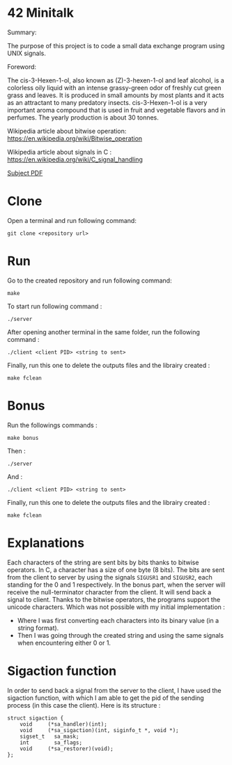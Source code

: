 # 42 Minitalk
Summary:

The purpose of this project is to code a small data exchange program using UNIX signals.

Foreword:

The cis-3-Hexen-1-ol, also known as (Z)-3-hexen-1-ol and leaf alcohol, is a colorless oily liquid with an intense grassy-green odor of freshly cut green grass and leaves.
It is produced in small amounts by most plants and it acts as an attractant to many predatory insects. cis-3-Hexen-1-ol is a very important aroma compound that is used in fruit and vegetable flavors and in perfumes.
The yearly production is about 30 tonnes.

Wikipedia article about bitwise operation: https://en.wikipedia.org/wiki/Bitwise_operation

Wikipedia article about signals in C : https://en.wikipedia.org/wiki/C_signal_handling

[Subject PDF](https://github.com/williamollio/minitalk/blob/master/subject/minitalk.pdf)

# Clone
Open a terminal and run following command:
```
git clone <repository url>
```
# Run
Go to the created repository and run following command:
```
make
```
To start run following command :
```
./server
```
After opening another terminal in the same folder, run the following command :
```
./client <client PID> <string to sent>
```
Finally, run this one to delete the outputs files and the librairy created :
```
make fclean
```
# Bonus
Run the followings commands :
```
make bonus
```
Then :
```
./server
```
And :
```
./client <client PID> <string to sent>
```
Finally, run this one to delete the outputs files and the librairy created :
```
make fclean
```
# Explanations

Each characters of the string are sent bits by bits thanks to bitwise operators. In C, a character has a size of one byte (8 bits). The bits are sent from the client to server by using the signals `SIGUSR1` and `SIGUSR2`, each standing for the 0 and 1 respectively.
In the bonus part, when the server will receive the null-terminator character from the client. It will send back a signal to client. Thanks to the bitwise operators, the programs support the unicode characters. Which was not possible with my initial implementation :
- Where I was first converting each characters into its binary value (in a string format).
- Then I was going through the created string and using the same signals when encountering either 0 or 1.

# Sigaction function

In order to send back a signal from the server to the client, I have used the sigaction function, with which I am able to get the pid of the sending process (in this case the client). Here is its structure :
```
struct sigaction {
	void     (*sa_handler)(int);
	void     (*sa_sigaction)(int, siginfo_t *, void *);
	sigset_t   sa_mask;
	int        sa_flags;
	void     (*sa_restorer)(void);
};
```
